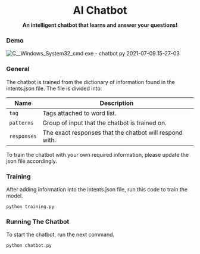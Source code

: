 <h1 align="center" style="margin-bottom: 0;">
AI Chatbot
</h1>
<p align="center">
  <strong>An intelligent chatbot that learns and answer your questions!</strong>
</p>

### Demo

![C__Windows_System32_cmd exe - chatbot py 2021-07-09 15-27-03](https://user-images.githubusercontent.com/67197269/125082391-d74e0a00-e0cf-11eb-8a78-0272fc84819b.gif)


### General
The chatbot is trained from the dictionary of information found in the intents.json file. The file is divided into:


| Name | Description                    |
| ------------- | ------------------------------ |
| `tag`      | Tags attached to word list.       |
| `patterns`   | Group of input that the chatbot is trained on.     |
| `responses`   | The exact responses that the chatbot will respond with.    |

To train the chatbot with your own required information, please update the json file accordingly.

### Training
After adding information into the intents.json file, run this code to train the model.

`python training.py`


### Running The Chatbot
To start the chatbot, run the next command.

`python chatbot.py`
